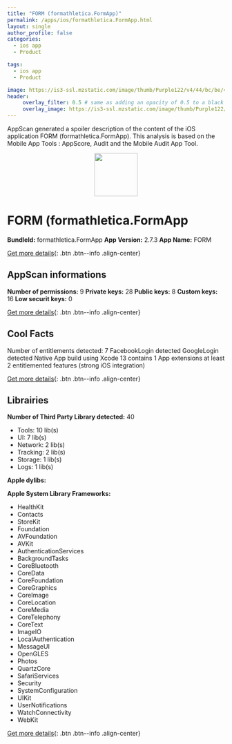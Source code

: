 ```yaml
---
title: "FORM (formathletica.FormApp)"
permalink: /apps/ios/formathletica.FormApp.html
layout: single
author_profile: false
categories: 
  - ios app 
  - Product 

tags: 
  - ios app 
  - Product 

image: https://is3-ssl.mzstatic.com/image/thumb/Purple122/v4/44/bc/be/44bcbe79-9189-9af3-c113-503a196a3e3c/AppIcon-1x_U007emarketing-0-6-0-85-220.png/512x512bb.jpg
header: 
     overlay_filter: 0.5 # same as adding an opacity of 0.5 to a black background
     overlay_image: https://is3-ssl.mzstatic.com/image/thumb/Purple122/v4/44/bc/be/44bcbe79-9189-9af3-c113-503a196a3e3c/AppIcon-1x_U007emarketing-0-6-0-85-220.png/512x512bb.jpg
---
```

AppScan generated a spoiler description of the content of the iOS application FORM (formathletica.FormApp). This analysis is based on the Mobile App Tools : AppScore, Audit and the Mobile Audit App Tool.

  
  
<div style="text-align: center;"><img src="https://is3-ssl.mzstatic.com/image/thumb/Purple122/v4/44/bc/be/44bcbe79-9189-9af3-c113-503a196a3e3c/AppIcon-1x_U007emarketing-0-6-0-85-220.png/512x512bb.jpg" width="100" height="100"></div>  
  
# FORM (formathletica.FormApp

**BundleId:** formathletica.FormApp
**App Version:** 2.7.3
**App Name:** FORM


[Get more details](/pricing.html){: .btn .btn--info .align-center}  
  
## AppScan informations 

**Number of permissions:** 9
**Private keys:** 28
**Public keys:** 8
**Custom keys:** 16
**Low securit keys:** 0
  
[Get more details](/pricing.html){: .btn .btn--info .align-center}

## Cool Facts

Number of entitlements detected: 7
FacebookLogin detected
GoogleLogin detected
Native App
build using Xcode 13
contains 1 App extensions
at least 2 entitlemented features (strong iOS integration)
  
[Get more details](/pricing.html){: .btn .btn--info .align-center}

## Librairies 
**Number of Third Party Library detected:** 40
- Tools: 10 lib(s)
- UI: 7 lib(s)
- Network: 2 lib(s)
- Tracking: 2 lib(s)
- Storage: 1 lib(s)
- Logs: 1 lib(s)

**Apple dylibs:**


**Apple System Library Frameworks:**
- HealthKit
- Contacts
- StoreKit
- Foundation
- AVFoundation
- AVKit
- AuthenticationServices
- BackgroundTasks
- CoreBluetooth
- CoreData
- CoreFoundation
- CoreGraphics
- CoreImage
- CoreLocation
- CoreMedia
- CoreTelephony
- CoreText
- ImageIO
- LocalAuthentication
- MessageUI
- OpenGLES
- Photos
- QuartzCore
- SafariServices
- Security
- SystemConfiguration
- UIKit
- UserNotifications
- WatchConnectivity
- WebKit


  
[Get more details](/pricing.html){: .btn .btn--info .align-center}

